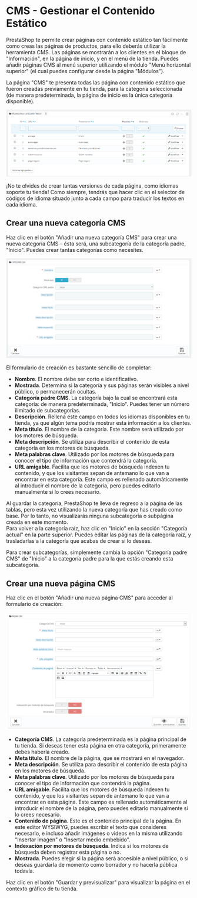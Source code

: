 # CMS - Gestionar el Contenido Estático

PrestaShop te permite crear páginas con contenido estático tan fácilmente como creas las páginas de productos, para ello deberás utilizar la herramienta CMS. Las páginas se mostrarán a los clientes en el bloque de "Información", en la página de inicio, y en el menú de la tienda. Puedes añadir páginas CMS al menú superior utilizando el módulo "Menú horizontal superior" (el cual puedes configurar desde la página "Módulos").

La página "CMS" te presenta todas las página con contenido estático que fueron creadas previamente en tu tienda, para la categoría seleccionada (de manera predeterminada, la página de inicio es la única categoría disponible).

![](../../../.gitbook/assets/54887168.png)

¡No te olvides de crear tantas versiones de cada página, como idiomas soporte tu tienda! Como siempre, tendrás que hacer clic en el selector de códigos de idioma situado junto a cada campo para traducir los textos en cada idioma.

## Crear una nueva categoría CMS <a href="#cms-gestionarelcontenidoestatico-crearunanuevacategoriacms" id="cms-gestionarelcontenidoestatico-crearunanuevacategoriacms"></a>

Haz clic en el botón "Añadir una nueva categoría CMS" para crear una nueva categoría CMS – ésta será, una subcategoría de la categoría padre, "Inicio". Puedes crear tantas categorías como necesites.

![](../../../.gitbook/assets/54887172.png)

El formulario de creación es bastante sencillo de completar:

* **Nombre**. El nombre debe ser corto e identificativo.
* **Mostrada**. Determina si la categoría y sus páginas serán visibles a nivel público, o permanecerán ocultas.
* **Categoría padre CMS**. La categoría bajo la cual se encontrará esta categoría: de manera predeterminada, "Inicio". Puedes tener un número ilimitado de subcategorías.
* **Descripción**. Rellena este campo en todos los idiomas disponibles en tu tienda, ya que algún tema podría mostrar esta información a los clientes.
* **Meta título**. El nombre de la categoría. Este nombre será utilizado por los motores de búsqueda.
* **Meta descripción**. Se utiliza para describir el contenido de esta categoría en los motores de búsqueda.
* **Meta palabras clave**. Utilizado por los motores de búsqueda para conocer el tipo de información que contendrá la categoría.
* **URL amigable**. Facilita que los motores de búsqueda indexen tu contenido, y que los visitantes sepan de antemano lo que van a encontrar en esta categoría. Este campo es rellenado automáticamente al introducir el nombre de la categoría, pero puedes editarlo manualmente si lo crees necesario.

Al guardar la categoría, PrestaShop te lleva de regreso a la página de las tablas, pero esta vez utilizando la nueva categoría que has creado como base. Por lo tanto, no visualizarás ninguna subcategoría o subpágina creada en este momento.\
Para volver a la categoría raíz, haz clic en "Inicio" en la sección "Categoría actual" en la parte superior. Puedes editar las páginas de la categoría raíz, y trasladarlas a la categoría que acabas de crear si lo deseas.

Para crear subcategorías, simplemente cambia la opción "Categoría padre CMS" de "Inicio" a la categoría padre para la que estás creando esta subcategoría.

## Crear una nueva página CMS <a href="#cms-gestionarelcontenidoestatico-crearunanuevapaginacms" id="cms-gestionarelcontenidoestatico-crearunanuevapaginacms"></a>

Haz clic en el botón "Añadir una nueva página CMS" para acceder al formulario de creación:

![](../../../.gitbook/assets/30245108.png)

* **Categoría CMS**. La categoría predeterminada es la página principal de tu tienda. Si deseas tener esta página en otra categoría, primeramente debes haberla creado.
* **Meta título**. El nombre de la página, que se mostrará en el navegador.
* **Meta descripción**. Se utiliza para describir el contenido de esta página en los motores de búsqueda.
* **Meta palabras clave**. Utilizado por los motores de búsqueda para conocer el tipo de información que contendrá la página.
* **URL amigable**. Facilita que los motores de búsqueda indexen tu contenido, y que los visitantes sepan de antemano lo que van a encontrar en esta página. Este campo es rellenado automáticamente al introducir el nombre de la página, pero puedes editarlo manualmente si lo crees necesario.
* **Contenido de página**. Este es el contenido principal de la página. En este editor WYSIWYG, puedes escribir el texto que consideres necesario, e incluso añadir imágenes o videos en la misma utilizando "Insertar imagen" o "Insertar medio embebido".
* **Indexación por motores de búsqueda**. Indica si los motores de búsqueda deben registrar esta página o no.
* **Mostrada**. Puedes elegir si la página será accesible a nivel público, o si deseas guardarla de momento como borrador y no hacerla pública todavía.

Haz clic en el botón "Guardar y previsualizar" para visualizar la página en el contexto gráfico de tu tienda.
